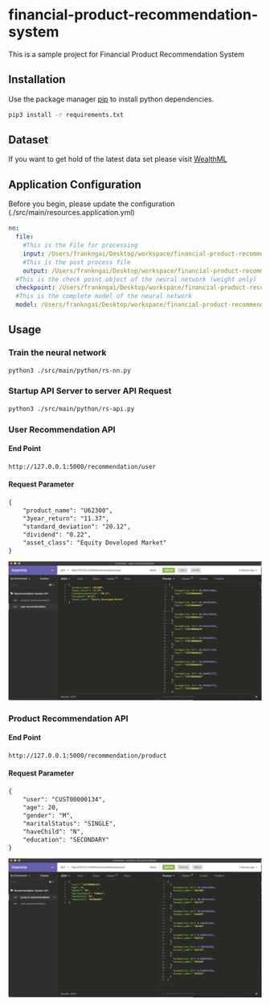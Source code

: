 # financial-product-recommendation-system
This is a sample project for Financial Product Recommendation System


## Installation
Use the package manager [pip](https://pip.pypa.io/en/stable/) to install python dependencies.

```bash
pip3 install -r requirements.txt
```

## Dataset
If you want to get hold of the latest data set please visit [WealthML](https://github.com/twinzom/WealthML)

## Application Configuration
Before you begin, please update the configuration (./src/main/resources.application.yml)
```yaml
nn:
  file:
    #This is the File for processing
    input: /Users/frankngai/Desktop/workspace/financial-product-recommendation-system/src/main/resources/CUST_INVESTMENT.csv
    #This is the post process file
    output: /Users/frankngai/Desktop/workspace/financial-product-recommendation-system/output/data_reference.csv
  #This is the check point object of the neural network (weight only)
  checkpoint: /Users/frankngai/Desktop/workspace/financial-product-recommendation-system/output/
  #This is the complete model of the neural network
  model: /Users/frankngai/Desktop/workspace/financial-product-recommendation-system/output/recommendation_system_model.h5
```

## Usage
### Train the neural network
```bash
python3 ./src/main/python/rs-nn.py
```
### Startup API Server to server API Request
```bash
python3 ./src/main/python/rs-api.py
```

### User Recommendation API
#### End Point
```
http://127.0.0.1:5000/recommendation/user
```
#### Request Parameter
```
{
	"product_name": "U62300",
	"3year_return": "11.37",
	"standard_deviation": "20.12",
	"dividend": "0.22",
	"asset_class": "Equity Developed Market"
}
```
![Image of User Recommendation API](api-doc/user_recommendation.png)

### Product Recommendation API
#### End Point
```
http://127.0.0.1:5000/recommendation/product
```
#### Request Parameter
```
{
	"user": "CUST00000134",
	"age": 20,
	"gender": "M",
	"maritalStatus": "SINGLE",
	"haveChild": "N",
	"education": "SECONDARY"
}
```
![Image of Product Recommendation API](api-doc/product_recommendation.png)
